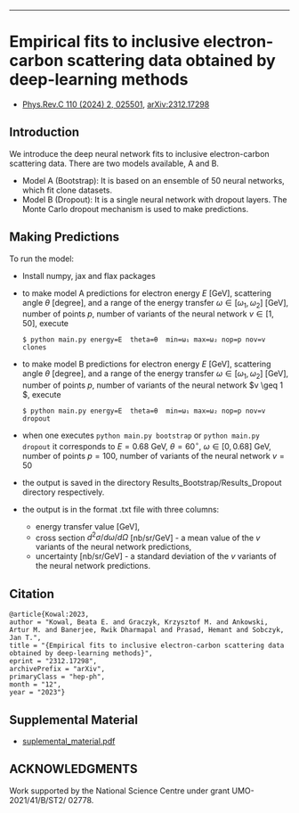 -----
# Empirical fits to inclusive electron-carbon scattering data obtained by deep-learning methods

* [Phys.Rev.C 110 (2024) 2, 025501](https://journals.aps.org/prc/abstract/10.1103/PhysRevC.110.025501), [arXiv:2312.17298](http://arxiv.org/abs/2312.17298)

## Introduction

We introduce the deep neural network fits to inclusive electron-carbon scattering data. There are two models available, A and B.

* Model A (Bootstrap):
    It is based on an ensemble of 50 neural networks, which fit clone datasets.
* Model B (Dropout):
    It is a single neural network with dropout layers. The Monte Carlo dropout mechanism is used to make predictions.

## Making Predictions 

To run the model:
* Install numpy, jax and flax packages
* to make model A predictions for electron energy $E$ [GeV], scattering angle $\theta$ [degree], and a range of the energy transfer $\omega \in[\omega_1,\omega_2]$ [GeV], number of points $p$, number of variants of the neural network $v\in [1,50]$,
    execute 
  ```
  $ python main.py energy=E  theta=θ  min=ω₁ max=ω₂ nop=p nov=v clones
  ```
* to make model B predictions for electron energy $E$ [GeV], scattering angle $\theta$ [degree], and a range of the energy transfer $\omega \in[\omega_1,\omega_2]$ [GeV], number of points $p$, number of variants of the neural network $v \geq 1 $,
    execute 
  ```
  $ python main.py energy=E  theta=θ  min=ω₁ max=ω₂ nop=p nov=v dropout
  ```
* when one executes  `python main.py bootstrap` or `python main.py dropout` it corresponds to $E=0.68$ GeV, $\theta=60^{\circ}$, $\omega \in [0,0.68]$ GeV, number of points $p=100$, number of variants of the neural network $v=50$

* the output is saved in the directory Results_Bootstrap/Results_Dropout directory respectively.
* the output is in the format .txt file with three columns:
  * energy transfer value [GeV],
  * cross section $d^2\sigma/d\omega/d\Omega$ [nb/sr/GeV] - a mean value of the $v$ variants of the neural network predictions,
  * uncertainty [nb/sr/GeV] - a standard deviation of the $v$ variants of the neural network predictions.


## Citation
    @article{Kowal:2023,
    author = "Kowal, Beata E. and Graczyk, Krzysztof M. and Ankowski, Artur M. and Banerjee, Rwik Dharmapal and Prasad, Hemant and Sobczyk, Jan T.",
    title = "{Empirical fits to inclusive electron-carbon scattering data obtained by deep-learning methods}",
    eprint = "2312.17298",
    archivePrefix = "arXiv",
    primaryClass = "hep-ph",
    month = "12",
    year = "2023"}

## Supplemental Material
* [suplemental_material.pdf](https://github.com/bekowal/CarbonElectronNeuralNetwork/blob/main/supplemantal_material.pdf)

## ACKNOWLEDGMENTS

Work supported by the National Science Centre under grant UMO-2021/41/B/ST2/ 02778.
